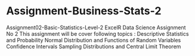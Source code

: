 # Assignment-Business-Stats-2
Assignment02-Basic-Statistics-Level-2 ExcelR Data Science Assignment No 2  This assignment will be cover following topics :  Descriptive Statistics and Probability Normal Distribution and Functions of Random Variables Confidence Intervals Sampling Distributions and Central Limit Theorem
